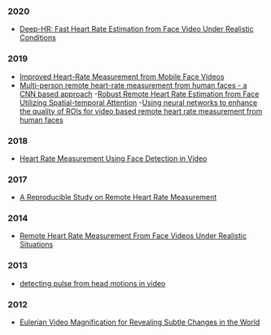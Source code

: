 ### 2020
- [Deep-HR: Fast Heart Rate Estimation from Face Video Under Realistic Conditions](https://arxiv.org/abs/2002.04821)


### 2019
- [Improved Heart-Rate Measurement from
Mobile Face Videos](https://www.mdpi.com/2079-9292/8/6/663)
- [Multi-person remote heart-rate measurement from
human faces - a CNN based approach](https://www.researchgate.net/publication/337772531_Multi-person_remote_heart-rate_measurement_from_human_faces_-_a_CNN_based_approach)
-[Robust Remote Heart Rate Estimation from Face Utilizing Spatial-temporal Attention](https://www.researchgate.net/publication/332242335_Robust_Remote_Heart_Rate_Estimation_from_Face_Utilizing_Spatial-temporal_Attention)
-[Using neural networks to enhance the quality of ROIs for video based remote heart rate measurement from human faces](https://ieeexplore.ieee.org/document/8661915https://ieeexplore.ieee.org/document/8661915)


### 2018
- [Heart Rate Measurement Using Face Detection in Video](https://ieeexplore.ieee.org/document/8484779)


### 2017
- [A Reproducible Study on Remote Heart Rate Measurement](https://arxiv.org/abs/1709.00962)


### 2014
- [Remote Heart Rate Measurement From Face Videos Under Realistic Situations](https://zpascal.net/cvpr2014/Li_Remote_Heart_Rate_2014_CVPR_paper.pdf)


### 2013
- [detecting pulse from head motions in video](https://ieeexplore.ieee.org/document/6619284)


### 2012
- [Eulerian Video Magnification for Revealing Subtle Changes in the World](http://people.csail.mit.edu/mrub/evm/)
